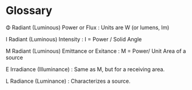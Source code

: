 # Glossary

Φ Radiant (Luminous) Power or Flux
: Units are W (or lumens, lm)

I Radiant (Luminous) Intensity
: I = Power / Solid Angle

M Radiant (Luminous) Emittance or Exitance
: M = Power/ Unit Area of a source

E Irradiance (Illuminance)
: Same as M, but for a receiving area. 

L Radiance (Luminance)
: Characterizes a source. 
